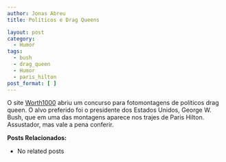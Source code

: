 ```yaml
---
author: Jonas Abreu
title: Políticos e Drag Queens

layout: post
category:
  - Humor
tags:
  - bush
  - drag_queen
  - Humor
  - paris_hilton
post_format: [ ]
---
```

O site [Worth1000][1] abriu um concurso para fotomontagens de políticos drag queen. O alvo preferido foi o presidente dos Estados Unidos, George W. Bush, que em uma das montagens aparece nos trajes de Paris Hilton. Assustador, mas vale a pena conferir.

**Posts Relacionados:** 
*   No related posts












 [1]: http://www.worth1000.com





